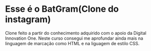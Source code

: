 <h1>Esse é o BatGram(Clone do instagram)</h2>
<p>Clone feito a partir do conhecimento adquirido com o apoio da Digital Innovation One. 
Neste curso consegui me aprofundar ainda mais na linguagem de marcação como HTML e na liguagem de estilo CSS. </p>